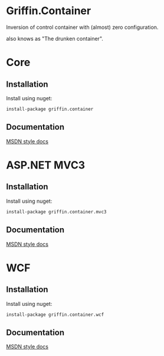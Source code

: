 Griffin.Container
=================

Inversion of control container with (almost) zero configuration.

also knows as "The drunken container".

# Core

## Installation

Install using nuget:

`install-package griffin.container`

## Documentation

[MSDN style docs](http://griffinframework.net/docs/container/)

# ASP.NET MVC3

## Installation

Install using nuget:

`install-package griffin.container.mvc3`

## Documentation

[MSDN style docs](http://griffinframework.net/docs/container/mvc3)

# WCF

## Installation

Install using nuget:

`install-package griffin.container.wcf`

## Documentation

[MSDN style docs](http://griffinframework.net/docs/container/wcf)